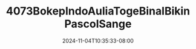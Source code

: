 --- 
title: "4073BokepIndoAuliaTogeBinalBikinPascolSange"
description: "video bokep 4073BokepIndoAuliaTogeBinalBikinPascolSange simontok video full  "
date: 2024-11-04T10:35:33-08:00
file_code: "0c5roplckc1g"
draft: false
cover: "t6t3jdkxfnn0bzti.jpg"
tags: ["indo", "bokep-indo", "bokep-viral", "bokep-ig"]
length: 1097
fld_id: "1483211"
foldername: "Aulia toge"
categories: ["Aulia toge"]
views: 0
---